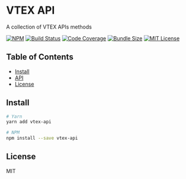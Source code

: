 # VTEX API

A collection of VTEX APIs methods

[![NPM][npm-badge]][npm]
[![Build Status][build-badge]][build]
[![Code Coverage][coverage-badge]][coverage]
[![Bundle Size][bundle-size-badge]][bundle-size]
[![MIT License][license-badge]][license]

## Table of Contents

- [Install](#install)
- [API](#api)
- [License](#license)

## Install

```bash
# Yarn
yarn add vtex-api

# NPM
npm install --save vtex-api
```

## License

MIT

<!-- GIT Variables -->
[node]: https://nodejs.org

[npm]: https://www.npmjs.com/package/vtex-api
[npm-badge]: https://img.shields.io/npm/v/vtex-api.svg

[build]: https://travis-ci.org/zeindelf/vtex-api
[build-badge]: https://img.shields.io/travis/zeindelf/vtex-api.svg?style=flat-square

[coverage]: https://codecov.io/github/schettino/vtex-api
[coverage-badge]: https://img.shields.io/codecov/c/github/zeindelf/vtex-api.svg?style=flat-square

[bundle-size]: https://bundlephobia.com/result?p=vtex-api@canary
[bundle-size-badge]: https://badgen.net/bundlephobia/minzip/vtex-api@canary

[license]: https://github.com/zeindelf/vtex-api/blob/master/LICENSE
[license-badge]: https://img.shields.io/npm/l/vtex-api.svg?style=flat-square